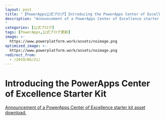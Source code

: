 ```yaml
---
layout: post
title: "【PowerApps公式ブログ】Introducing the PowerApps Center of Excellence Starter Kit"
description: "Announcement of a PowerApps Center of Excellence starter kit asset download. 
"
categories: [公式ブログ]
tags: [PowerApps,公式ブログ更新]
image: >-
  https://www.powerplatform.work/assets/noimage.png
optimized_image: >-
  https://www.powerplatform.work/assets/noimage.png
redirect_from:
  - /2019/06/21/
---
```


# Introducing the PowerApps Center of Excellence Starter Kit

[Announcement of a PowerApps Center of Excellence starter kit asset download. 
](https://powerapps.microsoft.com/ja-jp/blog/introducing-the-powerapps-center-of-excellence-starter-kit/)
